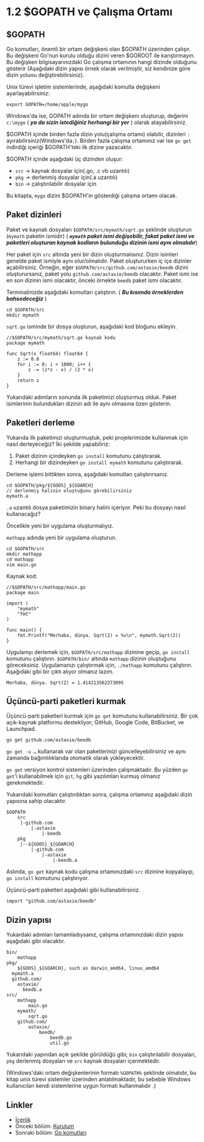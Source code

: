 # 1.2 $GOPATH ve Çalışma Ortamı

## $GOPATH

Go komutları, önemli bir ortam değişkeni olan $GOPATH üzerinden çalışır. Bu değişkeni Go'nun kurulu olduğu dizini veren $GOROOT ile karıştırmayın. Bu değişken bilgisayarınızdaki Go çalışma ortamının hangi dizinde olduğunu gösterir (Aşağıdaki dizin yapısı örnek olarak verilmiştir, siz kendinize göre dizin yolunu değiştirebilirsiniz).

Unix türevi işletim sistemlerinde, aşağıdaki komutla değişkeni ayarlayabilirsiniz:
	
	export GOPATH=/home/apple/mygo

Windows'da ise, GOPATH adında bir ortam değişkeni oluşturup, değerini `c:\mygo` ( ***ya da sizin istediğiniz herhangi bir yer*** ) olarak atayabilirsiniz.

$GOPATH içinde birden fazla dizin yolu(çalışma ortamı) olabilir, dizinleri `:` ayırabilirsiniz(Windows'da`;`). Birden fazla çalışma ortamınız var ise `go get` indirdiği içeriği $GOPATH'teki ilk dizine yazacaktır.

$GOPATH içinde aşağıdaki üç dizinden oluşur:

- `src` -> kaynak dosyalar için(.go, .c vb uzantılı)
- `pkg` -> derlenmiş dosyalar için(.a uzantılı)
- `bin` -> çalıştırılabilir dosyalar için

Bu kitapta, `mygo` dizini $GOPATH'in gösterdiği çalışma ortamı olacak.

## Paket dizinleri

Paket ve kaynak dosyaları `$GOPATH/src/mymath/sqrt.go` şeklinde oluşturun (`mymath` paketin ismidir) ( ***`mymath` paket ismi değişebilir, fakat paket ismi ve paketleri oluşturan kaynak kodların bulunduğu dizinin ismi aynı olmalıdır***)

Her paket için  `src` altında yeni bir dizin oluşturmalısınız. Dizin isimleri genelde paket ismiyle aynı olur/olmalıdır. Paket oluştururken iç içe dizinler açabilirsiniz. Örneğin, eğer `$GOPATH/src/github.com/astaxie/beedb` dizini oluşturursanız, paket yolu `github.com/astaxie/beedb` olacaktır. Paket ismi ise en son dizinin ismi olacaktır, önceki örnekte `beedb` paket ismi olacaktır.

Terminalinizde aşağıdaki komutları çalıştırın. ( ***Bu kısımda örneklerden bahsedeceğiz*** )

	cd $GOPATH/src
	mkdir mymath

`sqrt.go` isminde bir dosya oluşturun, aşağıdaki kod bloğunu ekleyin.

	//$GOPATH/src/mymath/sqrt.go kaynak kodu
	package mymath
	
	func Sqrt(x float64) float64 {
		z := 0.0
		for i := 0; i < 1000; i++ {
			z -= (z*z - x) / (2 * x)
		}
		return z
	}
	
Yukarıdaki adımların sonunda ilk paketimizi oluşturmuş olduk. Paket isimlerinin bulundukları dizinin adı ile aynı olmasına özen gösterin.

## Paketleri derleme

Yukarıda ilk paketimizi oluşturmuştuk, peki projelerimizde kullanmak için nasıl derleyeceğiz? İki şekilde yapabiliriz:

1. Paket dizinin içindeyken `go install` komutunu çalıştırarak.
2. Herhangi bir dizindeyken `go install mymath` komutunu çalıştırarak.

Derleme işlemi bittikten sonra, aşağıdaki komutları çalıştırırsanız.

	cd $GOPATH/pkg/${GOOS}_${GOARCH}
	// derlenmiş halinin oluştuğunu görebilirsiniz
	mymath.a
	
`.a` uzantılı dosya paketimizin binary halini içeriyor. Peki bu dosyayı nasıl kullanacağız?

Öncelikle yeni bir uygulama oluşturmalıyız.
 
`mathapp` adında yeni bir uygulama oluşturun.

	cd $GOPATH/src
	mkdir mathapp
	cd mathapp
	vim main.go
	
Kaynak kod:

	//$GOPATH/src/mathapp/main.go
	package main
	
	import (
		"mymath"
		"fmt"
	)
	
	func main() {
		fmt.Printf("Merhaba, dünya. Sqrt(2) = %v\n", mymath.Sqrt(2))
	}
	
Uygulamyı derlemek için, `$GOPATH/src/mathapp` dizinine geçip, `go install` komutunu çalıştırın. `$GOPATH/bin/` altında `mathapp` dizinin oluştuğunu göreceksiniz. Uygulamanızı çalıştırmak için, `./mathapp` komutunu çalıştırın. Aşağıdaki gibi bir çıktı alıyor olmanız lazım. 

	Merhaba, dünya. Sqrt(2) = 1.414213562373095
	
## Üçüncü-parti paketleri kurmak

Üçüncü-parti paketleri kurmak için `go get` komutunu kullanabilirsiniz. Bir çok açık-kaynak platformu destekliyor; GitHub, Google Code, BitBucket, ve Launchpad.

	go get github.com/astaxie/beedb
	
`go get -u …` kullanarak var olan paketlerinizi güncelleyebilirsiniz ve aynı zamanda bağımlılıklarıda otomatik olarak yükleyecektir.

`go get` versiyon kontrol sistemleri üzerinden çalışmaktadır. Bu yüzden `go get`'i kullanabilmek için `git`, `hg` gibi yazılımları kurmuş olmanız gerekmektedir. 

Yukarıdaki komutları çalıştırdıktan sonra, çalışma ortamınız aşağıdaki dizin yapısına sahip olacaktır.

	$GOPATH
		src
		 |-github.com
		 	 |-astaxie
		 	 	 |-beedb
		pkg
		 |--${GOOS}_${GOARCH}
		 	 |-github.com
		 	 	 |-astaxie
		 	 	 	 |-beedb.a
		 	 	 	 
Aslında, `go get`  kaynak kodu çalışma ortamınızdaki `src` dizinine kopyalayıp, `go install` komutunu çalıştırıyor.

Üçüncü-parti paketleri aşağıdaki gibi kullanabilirsiniz.

	import "github.com/astaxie/beedb"
	
## Dizin yapısı

Yukardaki adımları tamamladıysanız, çalışma ortamınızdaki dizin yapısı aşağıdaki gibi olacaktır.

	bin/
		mathapp
	pkg/
		${GOOS}_${GOARCH}, such as darwin_amd64, linux_amd64
      mymath.a
      github.com/
        astaxie/
          beedb.a
	src/
		mathapp
			main.go
		mymath/
			sqrt.go
		github.com/
			astaxie/
				beedb/
					beedb.go
					util.go
					
Yukarıdaki yapından açık şekilde görüldüğü gibi; `bin` çalıştırılabilir dosyaları, `pkg` derlenmiş dosyaları ve `src` kaynak dosyaları içermektedir.

(Windows'daki ortam değişkenlerinin formatı `%GOPATH%` şeklinde olmalıdır, bu kitap unix türevi sistemler üzerinden anlatılmaktadır, bu sebeble Windows kullanıcıları kendi sistemlerine uygun formatı kullanmalıdır .)

## Linkler

- [İçeriik](preface.md)
- Önceki bölüm: [Kurulum](01.1.md)
- Sonraki bölüm: [Go komutları](01.3.md)
